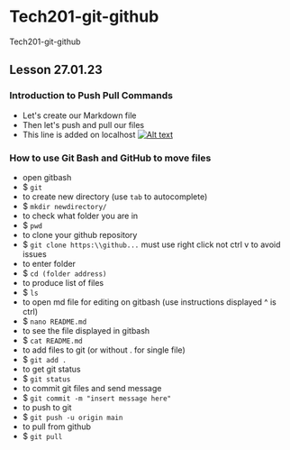 # Tech201-git-github
Tech201-git-github
## Lesson 27.01.23
### Introduction to Push Pull Commands
- Let's create our Markdown file
- Then let's push and pull our files
- This line is added on localhost
[![Alt text](https://beliciarodriguez.com/post/intro-to-github-talk/git_push_pull_commands.jpg)](https://beliciarodriguez.com/post/intro-to-github-talk/git_push_pull_commands.jpg)
### How to use Git Bash and GitHub to move files
- open gitbash
- $ `git`
- to create new directory (use `tab` to autocomplete)
- $ `mkdir newdirectory/`
- to check what folder you are in
- $ `pwd`
- to clone your github repository
- $ `git clone https:\\github...` must use right click not ctrl v to avoid issues
- to enter folder
- $ `cd (folder address)`
- to produce list of files
- $ `ls`
- to open md file for editing on gitbash (use instructions displayed ^ is ctrl)
- $ `nano README.md`
- to see the file displayed in gitbash
- $ `cat README.md`
- to add files to git (or without . for single file)
- $ `git add .`
- to get git status
- $ `git status`
- to commit git files and send message
- $ `git commit -m "insert message here"`
- to push to git
- $ `git push -u origin main`
- to pull from github
- $ `git pull`
